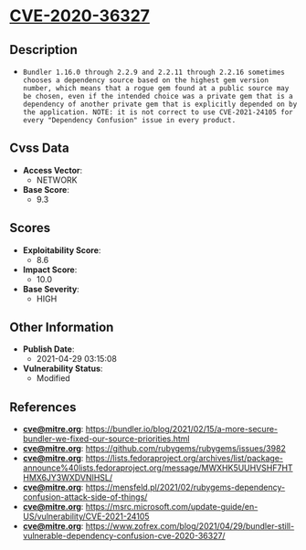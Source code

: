 
# [CVE-2020-36327](https://cve.mitre.org/cgi-bin/cvename.cgi?name=CVE-2020-36327)

## Description

- `Bundler 1.16.0 through 2.2.9 and 2.2.11 through 2.2.16 sometimes chooses a dependency source based on the highest gem version number, which means that a rogue gem found at a public source may be chosen, even if the intended choice was a private gem that is a dependency of another private gem that is explicitly depended on by the application. NOTE: it is not correct to use CVE-2021-24105 for every "Dependency Confusion" issue in every product.`

## Cvss Data

- **Access Vector**:
  - NETWORK
- **Base Score**:
  - 9.3

## Scores

- **Exploitability Score**:
  - 8.6
- **Impact Score**:
  - 10.0
- **Base Severity**:
  - HIGH

## Other Information

- **Publish Date**:
  - 2021-04-29 03:15:08
- **Vulnerability Status**:
  - Modified

## References

- **cve@mitre.org**: https://bundler.io/blog/2021/02/15/a-more-secure-bundler-we-fixed-our-source-priorities.html
- **cve@mitre.org**: https://github.com/rubygems/rubygems/issues/3982
- **cve@mitre.org**: https://lists.fedoraproject.org/archives/list/package-announce%40lists.fedoraproject.org/message/MWXHK5UUHVSHF7HTHMX6JY3WXDVNIHSL/
- **cve@mitre.org**: https://mensfeld.pl/2021/02/rubygems-dependency-confusion-attack-side-of-things/
- **cve@mitre.org**: https://msrc.microsoft.com/update-guide/en-US/vulnerability/CVE-2021-24105
- **cve@mitre.org**: https://www.zofrex.com/blog/2021/04/29/bundler-still-vulnerable-dependency-confusion-cve-2020-36327/
